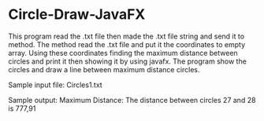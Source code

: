 # Circle-Draw-JavaFX



This program read the .txt file then made the .txt file string and send it to method. The method read the .txt file and put it the coordinates to empty array.
Using these coordinates finding the maximum distance between circles and print it then showing it by using javafx. The program show the circles and draw a line between maximum distance circles.

Sample input file:
Circles1.txt

Sample output:
Maximum Distance: The distance between circles 27 and 28 is 777,91
